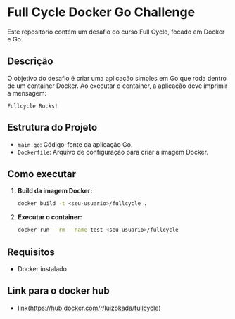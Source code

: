 # Full Cycle Docker Go Challenge

Este repositório contém um desafio do curso Full Cycle, focado em Docker e Go.

## Descrição
O objetivo do desafio é criar uma aplicação simples em Go que roda dentro de um container Docker. Ao executar o container, a aplicação deve imprimir a mensagem:

```
Fullcycle Rocks!
```

## Estrutura do Projeto
- `main.go`: Código-fonte da aplicação Go.
- `Dockerfile`: Arquivo de configuração para criar a imagem Docker.

## Como executar

1. **Build da imagem Docker:**
   ```bash
   docker build -t <seu-usuario>/fullcycle .
   ```

2. **Executar o container:**
   ```bash
   docker run --rm --name test <seu-usuario>/fullcycle
   ```

## Requisitos
- Docker instalado
## Link para o docker hub
- link(https://hub.docker.com/r/luizokada/fullcycle)
